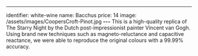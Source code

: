 ---
identifier: white-wine
name: Bacchus
price: 14
image: /assets/images/CoopersCroft-Pinot.jpg
**---**
This is a high-quality replica of The Starry Night by the Dutch post-impressionist painter Vincent van Gogh. Using brand new techniques such as magneto-reluctance and capacitive reactance, we were able to reproduce the original colours with a 99.99% accuracy.
